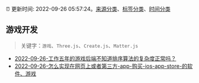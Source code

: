 :alarm_clock: 更新时间: 2022-09-26 05:57:24。[来源分类](../README.md)、[标签分类](../TAGS.md)、[时间分类](../TIMELINE.md)

## 游戏开发


> 关键字：`游戏`、`Three.js`、`Create.js`、`Matter.js`



- [2022-09-26-工作五年的游戏后端不知道排序算法的复杂度正常吗？](https://www.v2ex.com/t/882982) 
- [2022-09-26-怎么实现在网页上或者第三方-app-购买-ios-app-store-的软件、游戏](https://www.v2ex.com/t/882970) 
